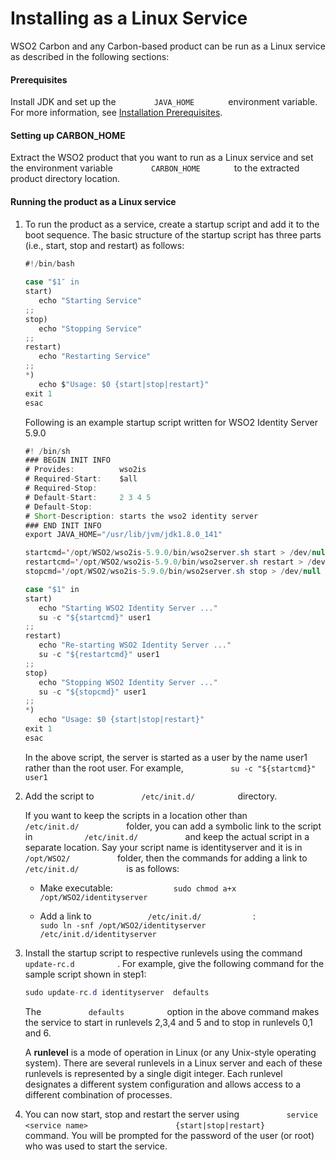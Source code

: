 # Installing as a Linux Service

WSO2 Carbon and any Carbon-based product can be run as a Linux service
as described in the following sections:

#### Prerequisites

Install JDK and set up the `         JAVA_HOME        ` environment
variable. For more information, see
[Installation Prerequisites](../../setup/installation-prerequisites).

#### Setting up CARBON_HOME

Extract the WSO2 product that you want to run as a Linux service and set
the environment variable `         CARBON_HOME        ` to the extracted
product directory location.

#### Running the product as a Linux service

1.  To run the product as a service, create a startup script and add it
    to the boot sequence. The basic structure of the startup script has
    three parts (i.e., start, stop and restart) as follows:

    ``` java
    #!/bin/bash
     
    case "$1″ in
    start)
       echo "Starting Service"
    ;;
    stop)
       echo "Stopping Service"
    ;;
    restart)
       echo "Restarting Service"
    ;;
    *)
       echo $"Usage: $0 {start|stop|restart}"
    exit 1
    esac
    ```
    Following is an example startup script written for WSO2
    Identity Server 5.9.0

    ``` java
    #! /bin/sh
    ### BEGIN INIT INFO
    # Provides:          wso2is
    # Required-Start:    $all
    # Required-Stop:
    # Default-Start:     2 3 4 5
    # Default-Stop:
    # Short-Description: starts the wso2 identity server
    ### END INIT INFO
    export JAVA_HOME="/usr/lib/jvm/jdk1.8.0_141"

    startcmd='/opt/WSO2/wso2is-5.9.0/bin/wso2server.sh start > /dev/null &'
    restartcmd='/opt/WSO2/wso2is-5.9.0/bin/wso2server.sh restart > /dev/null &'
    stopcmd='/opt/WSO2/wso2is-5.9.0/bin/wso2server.sh stop > /dev/null &'

    case "$1" in
    start)
       echo "Starting WSO2 Identity Server ..."
       su -c "${startcmd}" user1
    ;;
    restart)
       echo "Re-starting WSO2 Identity Server ..."
       su -c "${restartcmd}" user1
    ;;
    stop)
       echo "Stopping WSO2 Identity Server ..."
       su -c "${stopcmd}" user1
    ;;
    *)
       echo "Usage: $0 {start|stop|restart}"
    exit 1
    esac
    ```

    In the above script, the server is started as a user by the name
    user1 rather than the root user. For example,
    `           su -c "${startcmd}" user1          `

2.  Add the script to `           /etc/init.d/          ` directory.

    If you want to keep the scripts in a location other than
    `            /etc/init.d/           ` folder, you can add a symbolic
    link to the script in `            /etc/init.d/           ` and keep
    the actual script in a separate location. Say your script name is
    identityserver and it is in `            /opt/WSO2/           `
    folder, then the commands for adding a link to
    `            /etc/init.d/           ` is as follows:

    -   Make executable:
        `              sudo chmod a+x /opt/WSO2/identityserver             `

    -   Add a link to `             /etc/init.d/            ` :
        `             sudo ln -snf /opt/WSO2/identityserver /etc/init.d/identityserver            `

3.  Install the startup script to respective runlevels using the command
    `           update-rc.d          ` . For example, give the following
    command for the sample script shown in step1:

    ``` java
    sudo update-rc.d identityserver  defaults 
    ```

      
    The `           defaults          ` option in the above command
    makes the service to start in runlevels 2,3,4 and 5 and to stop in
    runlevels 0,1 and 6.

    A **runlevel** is a mode of operation in Linux (or any Unix-style
    operating system). There are several runlevels in a Linux server and
    each of these runlevels is represented by a single digit integer.
    Each runlevel designates a different system configuration and allows
    access to a different combination of processes.

4.  You can now start, stop and restart the server using
    `           service <service name>          `
    `           {start|stop|restart}          ` command. You will be
    prompted for the password of the user (or root) who was used to
    start the service.
